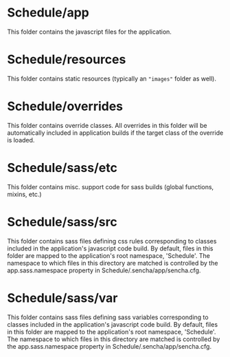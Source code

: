 # Schedule/app

This folder contains the javascript files for the application.

# Schedule/resources

This folder contains static resources (typically an `"images"` folder as well).

# Schedule/overrides

This folder contains override classes. All overrides in this folder will be 
automatically included in application builds if the target class of the override
is loaded.

# Schedule/sass/etc

This folder contains misc. support code for sass builds (global functions, 
mixins, etc.)

# Schedule/sass/src

This folder contains sass files defining css rules corresponding to classes
included in the application's javascript code build.  By default, files in this 
folder are mapped to the application's root namespace, 'Schedule'. The
namespace to which files in this directory are matched is controlled by the
app.sass.namespace property in Schedule/.sencha/app/sencha.cfg. 

# Schedule/sass/var

This folder contains sass files defining sass variables corresponding to classes
included in the application's javascript code build.  By default, files in this 
folder are mapped to the application's root namespace, 'Schedule'. The
namespace to which files in this directory are matched is controlled by the
app.sass.namespace property in Schedule/.sencha/app/sencha.cfg. 
